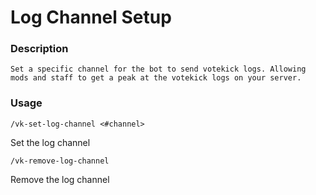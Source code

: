 # Log Channel Setup

### Description

    Set a specific channel for the bot to send votekick logs. Allowing mods and staff to get a peak at the votekick logs on your server.

### Usage

`/vk-set-log-channel <#channel>`

Set the log channel

`/vk-remove-log-channel`

Remove the log channel
